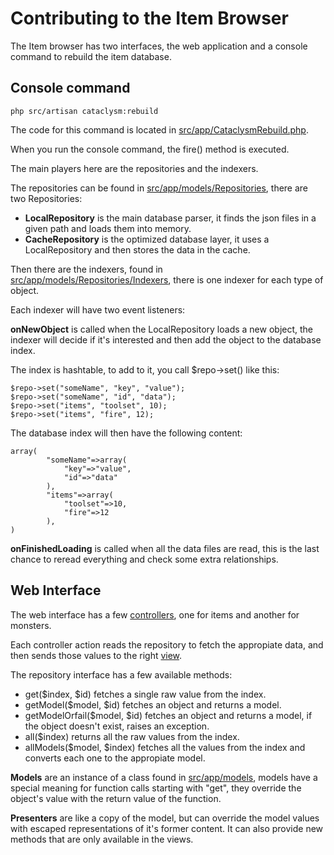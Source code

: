 Contributing to the Item Browser
================================

The Item browser has two interfaces, the web application and a console 
command to rebuild the item database.

Console command
---------------

```
php src/artisan cataclysm:rebuild
```


The code for this command is located in 
[src/app/CataclysmRebuild.php](src/app/CataclsymRebuild.php).

When you run the console command, the fire() method is executed.

The main players here are the repositories and the indexers.

The repositories can be found in 
[src/app/models/Repositories](src/app/models/Repositories), 
there are two Repositories:

* **LocalRepository** is the main database parser, it finds the json files 
in a given path and loads them into memory.
* **CacheRepository** is the optimized database layer, it uses a 
LocalRepository and then stores the data in the cache.

Then there are the indexers, found in 
[src/app/models/Repositories/Indexers](src/app/models/Repositories/Indexers), 
there is one indexer for each type of object.

Each indexer will have two event listeners:

**onNewObject** is called when the LocalRepository loads a new object, 
the indexer will decide if it's interested and then add the object to 
the database index.

The index is hashtable, to add to it, you call $repo->set() like this:

```
$repo->set("someName", "key", "value");
$repo->set("someName", "id", "data");
$repo->set("items", "toolset", 10);
$repo->set("items", "fire", 12);
```

The database index will then have the following content:

```
array(
        "someName"=>array(
            "key"=>"value",
            "id"=>"data"
        ),
        "items"=>array(
            "toolset"=>10,
            "fire"=>12
        ),
)
```

**onFinishedLoading** is called when all the data files are read, this is 
the last chance to reread everything and check some extra relationships.


Web Interface
-------------

The web interface has a few [controllers](src/app/controllers), one for 
items and another for monsters. 

Each controller action reads the repository to fetch the appropiate data, 
and then sends those values to the right [view](src/app/views).

The repository interface has a few available methods:

* get($index, $id) fetches a single raw value from the index.
* getModel($model, $id) fetches an object and returns a model.
* getModelOrfail($model, $id) fetches an object and returns a model, if the 
object doesn't exist, raises an exception.
* all($index) returns all the raw values from the index.
* allModels($model, $index) fetches all the values from the index and converts
each one to the appropiate model.

**Models** are an instance of a class found in [src/app/models](src/app/models), models have a special meaning for function calls starting with "get", they override the object's value with the return value of the function.

**Presenters** are like a copy of the model, but can override the model values
with escaped representations of it's former content. It can also provide new methods that are only available in the views.
